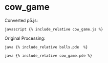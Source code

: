 

<script src="{{ site.baseurl }}/p5/p5.min.js"></script>
<script src="cow_game.js"></script>

# cow_game

<main></main>

Converted p5.js:

```javascript {% include_relative cow_game.js %}```

Original Processing:

```java {% include_relative balls.pde  %}```

```java {% include_relative cow_game.pde %}```


